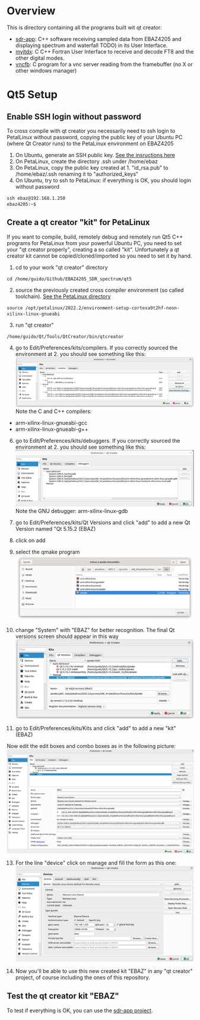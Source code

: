# Overview

This is directory containing all the programs built wit qt creator:

* [sdr-app](sdr-app): C++ software receiving sampled data from EBAZ4205 and displaying spectrum and waterfall TODO) in its User Interface.
* [myjtdx](myjtdx): C C++ Fortran User Interface to receive and decode FT8 and the other digital modes.
* [vncfb](vncfb): C program for a vnc server reading from the framebuffer (no X or other windows manager)

# Qt5 Setup

## Enable SSH login without password
To cross compile with qt creator you necessarily need to ssh login to PetalLinux without password, copying the public key of your Ubuntu PC (where Qt Creator runs) to the PetaLinux environment on EBAZ4205

1. On Ubuntu, generate an SSH public key. [See the insructions here](https://tecnstuff.net/how-to-set-up-ssh-keys-on-ubuntu-22-04/) 
2. On PetaLinux, create the directory .ssh under /home/ebaz
3. On PetaLinux, copy the public key created at 1. "id_rsa.pub" to /home/ebaz/.ssh renaming it to "authorized_keys"
4. On Ubuntu, try to ssh to PetaLinux: if everything is OK, you should login without password
```
ssh ebaz@192.168.1.250
ebaz4205:~$ 
```
## Create a qt creator "kit" for PetaLinux
If you want to compile, build, remotely debug and remotely run Qt5 C++ programs for PetaLinux from your powerful Ubuntu PC, you need to set your "qt creator properly", creating a so called "kit". Unfortunately a qt creator kit cannot be copied/cloned/imported so you need to set it by hand.

1. cd to your work "qt creator" directory
```
cd /home/guido/Github/EBAZ4205_SDR_spectrum/qt5
```
 
2. source the previously created cross compiler environment (so called toolchain). [See the PetaLinux directory](../PetaLinux#build-petalinux-sysroot-and-get-crosscompilers)
```
source /opt/petalinux/2022.2/environment-setup-cortexa9t2hf-neon-xilinx-linux-gnueabi 
```
3. run "qt creator"
```
/home/guido/Qt/Tools/QtCreator/bin/qtcreator
```
4. go to Edit/Preferences/kits/compilers. If you correctly sourced the environment at 2. you should see something like this:
![](../docs/compilers.png)
Note the C and C++ compilers:
* arm-xilinx-linux-gnueabi-gcc
* arm-xilinx-linux-gnueabi-g++ 

6. go to Edit/Preferences/kits/debuggers. If you correctly sourced the environment at 2. you should see something like this:
![](../docs/kits-debuggers.png)
Note the GNU debugger: arm-xilinx-linux-gdb

8. go to Edit/Preferences/kits/Qt Versions and click "add" to add a new Qt Version named "Qt 5.15.2 (EBAZ)
9. click on add
10. select the qmake program
   ![](../docs/select_a_qmake_executable.png) 
11. change "System" with "EBAZ" for better recognition. The final Qt versions screen should appear in this way
   ![](../docs/Qt_Versions.png) 
   
12. go to Edit/Preferences/kits/Kits and click "add" to add a new "kit" (EBAZ)

Now edit the edit boxes and combo boxes as in the following picture:
   ![](../docs/kits-ebaz.png)

13. For the line "device" click on manage and fill the form as this one:
   ![](../docs/qt5-devices.png)
    
14. Now you'll be able to use this new created kit "EBAZ" in any "qt creator" project, of course including the ones of this repository.

## Test the qt creator kit "EBAZ"
To test if everything is OK, you can use the [sdr-app project](sdr-app).


